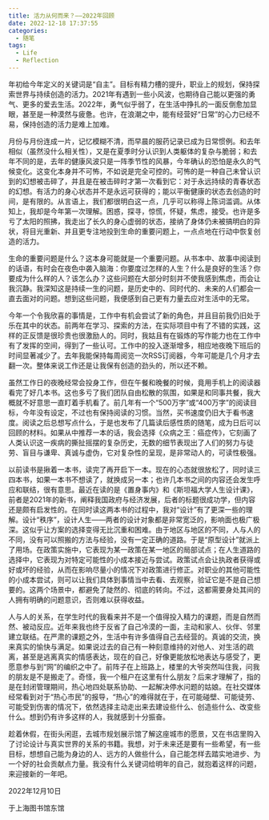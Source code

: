 ```yaml
---
title: 活力从何而来？——2022年回顾
date: 2022-12-18 17:37:55
categories:
  - 随笔
tags:
  - Life
  - Reflection
---
```




年初给今年定义的关键词是“自主”。目标有精力槽的提升，职业上的规划，保持探索世界与持续创造的活力。2021年有遇到一些小风波，也期待自己能以更强的勇气、更多的爱去生活。2022年，勇气似乎弱了，在生活中挣扎的一面反倒愈加显眼，甚至是一种漠然与疲惫。也许，在浪潮之中，能有经营好“日常”的心力已经不易，保持创造的活力是难上加难。



月份与月份连成一片，记忆模糊不清，而早晨的服药记录已成为日常惯例。和去年相似（虽然没什么相关性），又是在夏季时分认识到人类躯体的复杂与脆弱；和去年不同的是，去年的健康风波只是一阵季节性的风暴，今年确认的恐怕是永久的气候变化。这变化本身并不可怖，不如说是完全可控的。可怖的是一种自己未曾认识到的幻想被击碎了，并且是在被击碎时才第一次看到它：对于永远持续的青春状态的幻想。有活力的身心状态并不是永远可获得的；能以平衡健康的状态去创造的时间，是有限的。从言语上，我们都很明白这一点，几乎可以称得上陈词滥调。从体知上，我却是今年第一次理解。困惑，探寻，惊慌，怀疑，焦虑，接受。也许是多亏了太阳的照拂，我走出了长久的身心虚弱的状态，接纳了身体仍未被搞明白的异状，将目光重新、并且更专注地投到生命的重要问题上，一点点地在行动中恢复创造的活力。

生命的重要问题是什么？这本身可能就是一个重要问题。从书本中、故事中阅读到的话语，有时会在夜色中袭入脑海：你要度过怎样的人生？什么是良好的生活？你要成为什么样的人？该怎么办？这些问题在大部分时刻并不使我感到焦虑，而会让我沉静。我深知这是持续一生的问题，是历史中的、同时代的、未来的人们都会一直去面对的问题。想到这些问题，我便感到自己更有力量去应对生活中的无常。



今年一个令我欣喜的事情是，工作中有机会尝试了新的角色，并且目前我仍旧处于乐在其中的状态。前两年在学习、探索的方法，在实际项目中有了不错的实践，这样的正反馈是很珍贵也很激励人的。同时，我姑且有在锻炼的写作能力也在工作中有了发挥的空间，得到了一些认可。工作中的投入逐渐增多，相应地夜晚下班后的时间显著减少了。去年我能保持每周阅览一次RSS订阅器，今年可能是几个月才去翻一次。整体来说工作还是让我保有创造的劲头的，所以还不赖。

虽然工作日的夜晚经常会投身工作，但在午餐和晚餐的时候，竟用手机上的阅读器看完了好几本书。这也多亏了我们团队自由松散的氛围，如果是和同事共餐，我大概就不好意思一直盯着手机看了。前几年有一个“500万字”或“400万字”的阅读目标，今年没有设定，不过也有保持阅读的习惯。当然，买书速度仍旧大于看书速度。阅读之后总想写点什么，于是也发布了几篇读后感性质的随笔，成为日后可以回顾的材料。如果从中推荐一本的话，我会选择《众病之王：癌症传》，它刻画了人类认识这一疾病的撕扯摇摆的复杂历史，无数的细节表现出了人们的努力与徒劳、盲目与谦卑、真诚与虚伪，它对复杂性的呈现，是非常动人的，可读性极强。



以前读书是揪着一本书，读完了再开启下一本。现在的心态就很放松了，同时读三四本书，如果一本书不想读了，就换成另一本；也许几本书之间的内容还会发生呼应和联结，很有意思。最近在读的是《置身事内》和《斯坦福大学人生设计课》，前者是2021年的新书，阐释我国政府与经济发展，后者的标题很成功学，但内容还是颇有启发性的。在同时读这两本书的过程中，我对“设计”有了更深一些的理解。设计“秩序”，设计人生——两者的设计对象都是非常宽泛的，影响面也极广极深。这似乎让方案的选择变得无比沉重和困难。由于地区与地区的不同，人与人的不同，没有可以照搬的方法与经验，没有一定正确的道路。于是“原型设计”就派上了用场。在政策实施中，它表现为某一政策在某一地区的局部试点；在人生道路的选择中，它表现为对特定可能性的小成本接近与尝试。政策试点会让执政者获得或好或坏的经验，从而在影响尽量小的情况下对政策进行修正。对职业的其他可能性的小成本尝试，则可以让我们具体到事情当中去看、去观察，验证它是不是自己想要的。这两个场景中，都避免了陡然的、彻底的转向。不过，这都需要身处其间的人拥有明确的问题意识，否则难以获得收益。

人与人的关系，在学生时代的我看来并不是一个值得投入精力的课题，而是自然而然、被动反应。近年来我也终于反省了自己冷漠的一面，主动和家人、伙伴、邻里建立联结。在严肃的课题之外，生活中有许多值得自己去经营的。真诚的交流，换来真实的愉快与满足。如果说过去的自己有一种刻意维持的对他人、对生活的疏离，甚至是逃离真实的情感表达，现在的自己，好像更能放松地表达与感受了，更愿意参与到“网”的编织之中了。前阵子在上班路上，楼里的大爷突然叫住我，问我的朋友是不是搬走了。奇怪，我一个租户在这里有什么朋友？后来才理解了，指的是在封闭管理期间，热心地四处联系协助、一起解决停水问题的姑娘。在社交媒体经常看到对于“热心市民”的报导，“热心”的难得就在于，在可能碰壁、可能徒劳、可能受到伤害的情况下，依然选择主动走出来去建设些什么、创造些什么、改变些什么。想到仍有许多这样的人，我就感到十分振奋。



趁着休假，在街头闲逛，去城市规划展示馆了解这座城市的愿景，又在书店里购入了讨论设计与真实世界的关系的书籍。我想，对于未来还是要有一些希望，有一些目标，想想自己能为身边的人、远方的人做些什么，自己能怎样去踏实地进步、为一个好的社会贡献点力量。我没有什么关键词给明年的自己，就抱着这样的问题，来迎接新的一年吧。



2022年12月10日

于上海图书馆东馆

